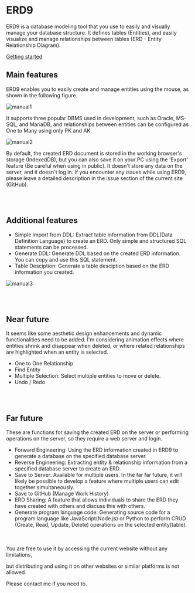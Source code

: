 # ERD9
ERD9 is a database modeling tool that you use to easily and visually manage your database structure.
It defines tables (Entities), and easily visualize and manage relationships between tables (ERD - Entity Relationship Diagram).


[Getting started](https://gujc71.github.io/erd9/)

## Main features

ERD9 enables you to easily create and manage entities using the mouse, as shown in the following figure.

![manual1](https://gujc71.github.io/erd9/manual_1.gif)

It supports three popular DBMS used in development, such as Oracle, MS-SQL, and MariaDB, and relationships between entities can be configured as One to Many using only PK and AK.

![manual2](https://gujc71.github.io/erd9/manual_2.gif)

By default, the created ERD document is stored in the working browser's storage (IndexedDB), but you can also save it on your PC using the 'Export' feature (Be careful when using in public).
It doesn't store any data on the server, and it doesn't log in.
If you encounter any issues while using ERD9, please leave a detailed description in the issue section of the current site (GitHub).

<br/><br/>
## Additional features
- Simple import from DDL: Extract table information from DDL(Data Definition Language) to create an ERD. Only simple and structured SQL statements can be processed.
- Generate DDL: Generate DDL based on the created ERD information. You can copy and use this SQL statement.
- Table Desciption: Generate a table desciption based on the ERD information you created.

![manual3](https://gujc71.github.io/erd9/manual_3.gif)

<br/><br/>
## Near future
It seems like some aesthetic design enhancements and dynamic functionalities need to be added. I'm considering animation effects where entities shrink and disappear when deleted, or where related relationships are highlighted when an entity is selected.
- One to One Relationship
- Find Entity
- Multiple Selection: Select multiple entities to move or delete.
- Undo / Redo

<br/><br/>
## Far future
These are functions for saving the created ERD on the server or performing operations on the server, so they require a web server and login.
- Forward Engineering: Using the ERD information created in ERD9 to generate a database on the specified database server.
- Reverse Engineering: Extracting entity & relationship information from a specified database server to create an ERD.
- Save to Server: Available for multiple users. In the far far future, it will likely be possible to develop a feature where multiple users can edit together simultaneously.
- Save to GitHub (Manage Work History)
- ERD Sharing: A feature that allows individuals to share the ERD they have created with others and discuss this with others.
- Generate program language code: Generating source code for a program language like JavaScript(Node.js) or Python to perform CRUD (Create, Read, Update, Delete) operations on the selected entity(table).

<br/><br/>
You are free to use it by accessing the current website without any limitations, 

but distributing and using it on other websites or similar platforms is not allowed. 

Please contact me if you need to.


